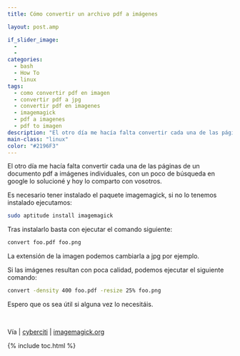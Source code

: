 ```yaml
---
title: Cómo convertir un archivo pdf a imágenes

layout: post.amp

if_slider_image:
  -
  -
categories:
  - bash
  - How To
  - linux
tags:
  - como convertir pdf en imagen
  - convertir pdf a jpg
  - convertir pdf en imagenes
  - imagemagick
  - pdf a imagenes
  - pdf to imagen
description: "El otro día me hacía falta convertir cada una de las páginas de un documento pdf a imágenes individuales, con un poco de búsqueda en google lo solucioné y hoy lo comparto con vosotros."
main-class: "linux"
color: "#2196F3"
---
```

<figure>
<amp-img layout="responsive" title="sh" src="/assets/img/2012/07/sh1.png" alt="" width="128px" height="128px" />
</figure>

El otro día me hacía falta convertir cada una de las páginas de un documento pdf a imágenes individuales, con un poco de búsqueda en google lo solucioné y hoy lo comparto con vosotros.

Es necesario tener instalado el paquete imagemagick, si no lo tenemos instalado ejecutamos:

```bash
sudo aptitude install imagemagick
```

Tras instalarlo basta con ejecutar el comando siguiente:

```bash
convert foo.pdf foo.png
```

La extensión de la imagen podemos cambiarla a jpg por ejemplo.

Si las imágenes resultan con poca calidad, podemos ejecutar el siguiente comando:

```bash
convert -density 400 foo.pdf -resize 25% foo.png
```

Espero que os sea útil si alguna vez lo necesitáis.

&nbsp;

Vía | <a href="http://www.cyberciti.biz/faq/howto-convert-a-pdf-file-to-an-image/" target="_blank">cyberciti</a> | <a href="http://www.imagemagick.org/discourse-server/viewtopic.php?f=10&t=13371" target="_blank">imagemagick.org</a>

{% include toc.html %}
